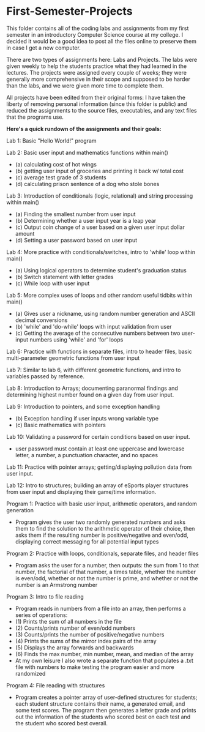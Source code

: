 # First-Semester-Projects

This folder contains all of the coding labs and assignments from my first semester in an introductory Computer Science course at my college. I decided it would be a good idea to post all the files online to preserve them in case I get a new computer.

There are two types of assignments here: Labs and Projects. The labs were given weekly to help the students practice what they had learned in the lectures. The projects were assigned every couple of weeks; they were generally more comprehensive in their scope and supposed to be harder than the labs, and we were given more time to complete them.

All projects have been edited from their original forms: I have taken the liberty of removing personal information (since this folder is public) and reduced the assignments to the source files, executables, and any text files that the programs use.

**Here's a quick rundown of the assignments and their goals:**

Lab 1: Basic "Hello World!" program

Lab 2: Basic user input and mathematics functions within main()
-   (a) calculating cost of hot wings 
-   (b) getting user input of groceries and printing it back w/ total cost 
-   (c) average test grade of 3 students
-   (d) calculating prison sentence of a dog who stole bones

Lab 3: Introduction of conditionals (logic, relational) and string processing within main()
-   (a) Finding the smallest number from user input
-   (b) Determining whether a user input year is a leap year
-   (c) Output coin change of a user based on a given user input dollar amount
-   (d) Setting a user password based on user input

Lab 4: More practice with conditionals/switches, intro to 'while' loop within main()
-   (a) Using logical operators to determine student's graduation status
-   (b) Switch statement with letter grades
-   (c) While loop with user input

Lab 5: More complex uses of loops and other random useful tidbits within main()
-   (a) Gives user a nickname, using random number generation and ASCII decimal conversions
-   (b) 'while' and 'do-while' loops with input validation from user
-   (c) Getting the average of the consecutive numbers between two user-input numbers using 'while' and 'for' loops

Lab 6: Practice with functions in separate files, intro to header files, basic multi-parameter geometric functions from user input

Lab 7: Similar to lab 6, with different geometric functions, and intro to variables passed by reference.

Lab 8: Introduction to Arrays; documenting paranormal findings and determining highest number found on a given day from user input.

Lab 9: Introduction to pointers, and some exception handling
-   (b) Exception handling if user inputs wrong variable type
-   (c) Basic mathematics with pointers

Lab 10: Validating a password for certain conditions based on user input.
- user password must contain at least one uppercase and lowercase letter, a number, a punctuation character, and no spaces

Lab 11: Practice with pointer arrays; getting/displaying pollution data from user input.

Lab 12: Intro to structures; building an array of eSports player structures from user input and displaying their game/time information.

Program 1: Practice with basic user input, arithmetic operators, and random generation
 - Program gives the user two randomly generated numbers and asks them to find the solution to the arithmetic operator of their choice, then asks them if the          resulting number is positive/negative and even/odd, displaying correct messaging for all potential input types

Program 2: Practice with loops, conditionals, separate files, and header files
 - Program asks the user for a number, then outputs: the sum from 1 to that number, the factorial of that number, a times table, whether the number is even/odd, whether or not the number is prime, and whether or not the number is an Armstrong number

Program 3: Intro to file reading
 - Program reads in numbers from a file into an array, then performs a series of operations:
 - (1) Prints the sum of all numbers in the file
 - (2) Counts/prints number of even/odd numbers
 - (3) Counts/prints the number of positive/negative numbers
 - (4) Prints the sums of the mirror index pairs of the array
 - (5) Displays the array forwards and backwards
 - (6) Finds the max number, min number, mean, and median of the array
 - At my own leisure I also wrote a separate function that populates a .txt file with numbers to make testing the program easier and more randomized 

Program 4: File reading with structures
- Program creates a pointer array of user-defined structures for students; each student structure contains their name, a generated email, and some test scores. The program then generates a letter grade and prints out the information of the students who scored best on each test and the student who scored best overall.
